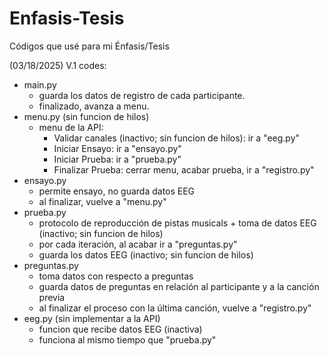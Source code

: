 # Enfasis-Tesis
Códigos que usé para mi Énfasis/Tesis

(03/18/2025) V.1 codes:
  - main.py
    - guarda los datos de registro de cada participante.
    - finalizado, avanza a menu.
  - menu.py (sin funcion de hilos)
    - menu de la API:
      - Validar canales (inactivo; sin funcion de hilos): ir a "eeg.py"
      - Iniciar Ensayo: ir a "ensayo.py"
      - Iniciar Prueba: ir a "prueba.py"
      - Finalizar Prueba: cerrar menu, acabar prueba, ir a "registro.py"
  - ensayo.py
    - permite ensayo, no guarda datos EEG
    - al finalizar, vuelve a "menu.py"
  - prueba.py
    - protocolo de reproducción de pistas musicals + toma de datos EEG (inactivo; sin funcion de hilos)
    - por cada iteración, al acabar ir a "preguntas.py"
    - guarda los datos EEG (inactivo; sin funcion de hilos)
  - preguntas.py
    - toma datos con respecto a preguntas
    - guarda datos de preguntas en relación al participante y a la canción previa
    - al finalizar el proceso con la última canción, vuelve a "registro.py"
  - eeg.py (sin implementar a la API)
    - funcion que recibe datos EEG (inactiva)
    - funciona al mismo tiempo que "prueba.py"
    
